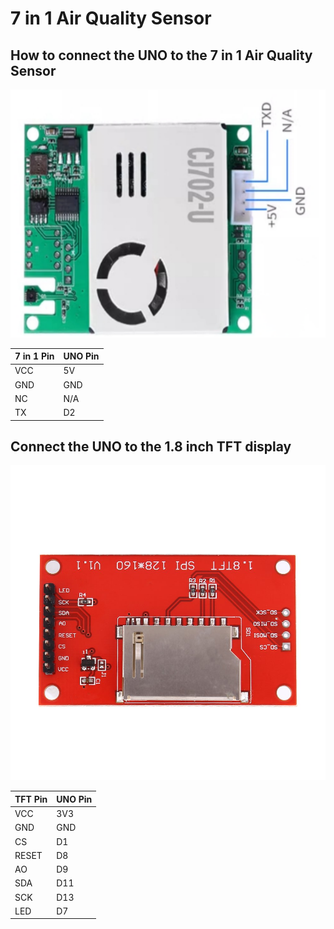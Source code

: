 # 7 in 1 Air Quality Sensor

## How to connect the UNO to the 7 in 1 Air Quality Sensor
![](../Figures/7in1.png)

|7 in 1 Pin|UNO  Pin|
|---------|---------|
|VCC      |5V       |
|GND      |GND      |
|NC       |N/A      |
|TX       |D2       |

## Connect the UNO to the 1.8 inch TFT display
![](../Figures/tft_1_8.jpg)

|TFT Pin|UNO  Pin|
|-------|---------|
|VCC    |3V3      |
|GND    |GND      |
|CS     |D1       |
|RESET  |D8       |
|AO     |D9       |
|SDA    |D11      |
|SCK    |D13      |
|LED    |D7       |